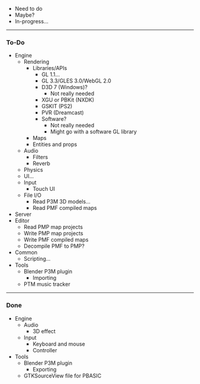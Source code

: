 - Need to do
- Maybe?
- In-progress...

---
### To-Do
- Engine
    - Rendering
        - Libraries/APIs
            - GL 1.1...
            - GL 3.3/GLES 3.0/WebGL 2.0
            - D3D 7 \(Windows\)?
                - Not really needed
            - XGU or PBKit \(NXDK\)
            - GSKIT \(PS2\)
            - PVR \(Dreamcast\)
            - Software?
                - Not really needed
                - Might go with a software GL library
        - Maps
        - Entities and props
    - Audio
        - Filters
        - Reverb
    - Physics
    - UI...
    - Input
        - Touch UI
    - File I/O
        - Read P3M 3D models...
        - Read PMF compiled maps
- Server
- Editor
    - Read PMP map projects
    - Write PMP map projects
    - Write PMF compiled maps
    - Decompile PMF to PMP?
- Common
    - Scripting...
- Tools
    - Blender P3M plugin
        - Importing
    - PTM music tracker

---
### Done
- Engine
    - Audio
        - 3D effect
    - Input
        - Keyboard and mouse
        - Controller
- Tools
    - Blender P3M plugin
        - Exporting
    - GTKSourceView file for PBASIC
